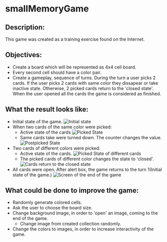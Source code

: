 # smallMemoryGame

## Description:
This game was created as a training exercise found on the Internet.

## Objectives:
* Create a board which will be represented as 4x4 cell board.
*	Every second cell should have a color pair.
* Create a gameplay, sequence of turns. During the turn a user picks 2 cards. If the user picks 2 cards with same color they dissapear or take inactive state. Otherwise, 2 picked cards return to the 'closed state'. When the user opened all the cards the game is considered as finished.

## What the result looks like:
* Initial state of the game.
![Initial state](http://res.cloudinary.com/krlmazanik/image/upload/v1506944472/Initial%20state%20of%20the%20game.png)
* When two cards of the same color were picked: 
	* Active state of the cards
	![Picked State](http://res.cloudinary.com/krlmazanik/image/upload/v1506945897/gamescreen2_wbxoy7.png)
	* Same cards take were turned down. The counter changes the value.
	![Postpicked State](http://res.cloudinary.com/krlmazanik/image/upload/v1506946051/gamescreen3_xjbfjo.png)
* Two cards of different colors were picked:
	* Active state of the cards.
	![Picked State of different cards](http://res.cloudinary.com/krlmazanik/image/upload/v1506946496/gamescreen4_tfo7bf.png)
	* The picked cards of different color changes the state to 'closed'.
	![Cards return to the closed state](http://res.cloudinary.com/krlmazanik/image/upload/v1506946678/gamescreen5_h16t2r.png)
* All cards were open. After alert box, the game returns to the turn 1(Initial state of the game.)
![Screen of the end of the game](http://res.cloudinary.com/krlmazanik/image/upload/v1506947323/gamesceenlast_epzhvp.png)

## What could be done to improve the game:
* Randomly generate colored cells.
* Ask the user to choose the board size.
* Change background image, in order to 'open' an image, coming to the end of the game.
	* Change image from created collection randomly.
* Change the colors to images, in order to increase interactivity of the game.

